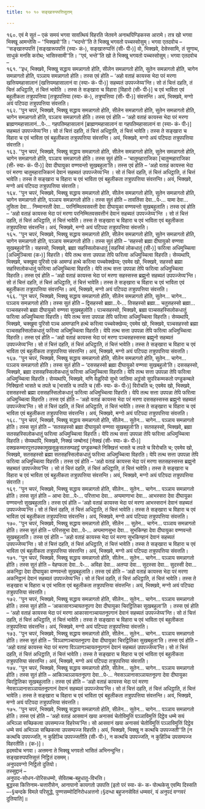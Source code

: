 ```yaml
---
title: १० १० सङ्खारुपपत्तिसुत्तम्

---
```


१६०. एवं मे सुतं – एकं समयं भगवा सावत्थियं विहरति जेतवने अनाथपिण्डिकस्स आरामे। तत्र खो भगवा भिक्खू आमन्तेसि – ‘‘भिक्खवो’’ति। ‘‘भदन्ते’’ति ते भिक्खू भगवतो पच्चस्सोसुम्। भगवा एतदवोच – ‘‘सङ्खारुपपत्तिं [सङ्खारूपपत्तिं (स्या॰ कं॰), सङ्खारुप्पत्तिं (सी॰ पी॰)] वो, भिक्खवे, देसेस्सामि, तं सुणाथ, साधुकं मनसि करोथ; भासिस्सामी’’ति। ‘‘एवं, भन्ते’’ति खो ते भिक्खू भगवतो पच्चस्सोसुम्। भगवा एतदवोच –  
१६१. ‘‘इध, भिक्खवे, भिक्खु सद्धाय समन्नागतो होति, सीलेन समन्नागतो होति, सुतेन समन्नागतो होति, चागेन समन्नागतो होति, पञ्ञाय समन्नागतो होति। तस्स एवं होति – ‘अहो वताहं कायस्स भेदा परं मरणा खत्तियमहासालानं [खत्तियमहासालानं वा (स्या॰ कं॰ पी॰)] सहब्यतं उपपज्जेय्य’न्ति। सो तं चित्तं दहति, तं चित्तं अधिट्ठाति, तं चित्तं भावेति । तस्स ते सङ्खारा च विहारा [विहारो (सी॰ पी॰)] च एवं भाविता एवं बहुलीकता तत्रुपपत्तिया [तत्रूपपत्तिया (स्या॰ कं॰), तत्रुप्पत्तिया (सी॰ पी॰)] संवत्तन्ति। अयं, भिक्खवे, मग्गो अयं पटिपदा तत्रुपपत्तिया संवत्तति।  
१६२. ‘‘पुन चपरं, भिक्खवे, भिक्खु सद्धाय समन्नागतो होति, सीलेन समन्नागतो होति, सुतेन समन्नागतो होति, चागेन समन्नागतो होति, पञ्ञाय समन्नागतो होति। तस्स एवं होति – ‘अहो वताहं कायस्स भेदा परं मरणा ब्राह्मणमहासालानं…पे॰… गहपतिमहासालानं [ब्राह्मणमहासालानं वा गहपतिमहासालानं वा (स्या॰ कं॰ पी॰)] सहब्यतं उपपज्जेय्य’न्ति। सो तं चित्तं दहति, तं चित्तं अधिट्ठाति, तं चित्तं भावेति। तस्स ते सङ्खारा च विहारा च एवं भाविता एवं बहुलीकता तत्रुपपत्तिया संवत्तन्ति। अयं, भिक्खवे, मग्गो अयं पटिपदा तत्रुपपत्तिया संवत्तति।  
१६३. ‘‘पुन चपरं, भिक्खवे, भिक्खु सद्धाय समन्नागतो होति, सीलेन समन्नागतो होति, सुतेन समन्नागतो होति, चागेन समन्नागतो होति, पञ्ञाय समन्नागतो होति। तस्स सुतं होति – ‘चातुमहाराजिका [चातुम्महाराजिका (सी॰ स्या॰ कं॰ पी॰)] देवा दीघायुका वण्णवन्तो सुखबहुला’ति। तस्स एवं होति – ‘अहो वताहं कायस्स भेदा परं मरणा चातुमहाराजिकानं देवानं सहब्यतं उपपज्जेय्य’न्ति । सो तं चित्तं दहति, तं चित्तं अधिट्ठाति, तं चित्तं भावेति। तस्स ते सङ्खारा च विहारा च एवं भाविता एवं बहुलीकता तत्रुपपत्तिया संवत्तन्ति। अयं, भिक्खवे, मग्गो अयं पटिपदा तत्रुपपत्तिया संवत्तति।  
१६४. ‘‘पुन चपरं, भिक्खवे, भिक्खु सद्धाय समन्नागतो होति, सीलेन समन्नागतो होति, सुतेन समन्नागतो होति, चागेन समन्नागतो होति, पञ्ञाय समन्नागतो होति। तस्स सुतं होति – तावतिंसा देवा…पे॰… यामा देवा… तुसिता देवा… निम्मानरती देवा… परनिम्मितवसवत्ती देवा दीघायुका वण्णवन्तो सुखबहुलाति। तस्स एवं होति – ‘अहो वताहं कायस्स भेदा परं मरणा परनिम्मितवसवत्तीनं देवानं सहब्यतं उपपज्जेय्य’न्ति । सो तं चित्तं दहति, तं चित्तं अधिट्ठाति, तं चित्तं भावेति। तस्स ते सङ्खारा च विहारा च एवं भाविता एवं बहुलीकता तत्रुपपत्तिया संवत्तन्ति। अयं, भिक्खवे, मग्गो अयं पटिपदा तत्रुपपत्तिया संवत्तति।  
१६५. ‘‘पुन चपरं, भिक्खवे, भिक्खु सद्धाय समन्नागतो होति, सीलेन समन्नागतो होति, सुतेन समन्नागतो होति, चागेन समन्नागतो होति, पञ्ञाय समन्नागतो होति। तस्स सुतं होति – ‘सहस्सो ब्रह्मा दीघायुको वण्णवा सुखबहुलो’ति। सहस्सो, भिक्खवे, ब्रह्मा सहस्सिलोकधातुं [सहस्सिं लोकधातुं (सी॰)] फरित्वा अधिमुच्चित्वा [अधिमुञ्चित्वा (क॰)] विहरति। येपि तत्थ सत्ता उपपन्ना तेपि फरित्वा अधिमुच्चित्वा विहरति। सेय्यथापि, भिक्खवे, चक्खुमा पुरिसो एकं आमण्डं हत्थे करित्वा पच्चवेक्खेय्य; एवमेव खो, भिक्खवे, सहस्सो ब्रह्मा सहस्सिलोकधातुं फरित्वा अधिमुच्चित्वा विहरति। येपि तत्थ सत्ता उपपन्ना तेपि फरित्वा अधिमुच्चित्वा विहरति। तस्स एवं होति – ‘अहो वताहं कायस्स भेदा परं मरणा सहस्सस्स ब्रह्मुनो सहब्यतं उपपज्जेय्य’न्ति। सो तं चित्तं दहति, तं चित्तं अधिट्ठाति, तं चित्तं भावेति। तस्स ते सङ्खारा च विहारा च एवं भाविता एवं बहुलीकता तत्रुपपत्तिया संवत्तन्ति। अयं, भिक्खवे, मग्गो अयं पटिपदा तत्रुपपत्तिया संवत्तति।  
१६६. ‘‘पुन चपरं, भिक्खवे, भिक्खु सद्धाय समन्नागतो होति, सीलेन समन्नागतो होति, सुतेन… चागेन… पञ्ञाय समन्नागतो होति। तस्स सुतं होति – द्विसहस्सो ब्रह्मा…पे॰… तिसहस्सो ब्रह्मा… चतुसहस्सो ब्रह्मा… पञ्चसहस्सो ब्रह्मा दीघायुको वण्णवा सुखबहुलोति। पञ्चसहस्सो, भिक्खवे, ब्रह्मा पञ्चसहस्सिलोकधातुं फरित्वा अधिमुच्चित्वा विहरति। येपि तत्थ सत्ता उपपन्ना तेपि फरित्वा अधिमुच्चित्वा विहरति। सेय्यथापि, भिक्खवे, चक्खुमा पुरिसो पञ्च आमण्डानि हत्थे करित्वा पच्चवेक्खेय्य; एवमेव खो, भिक्खवे, पञ्चसहस्सो ब्रह्मा पञ्चसहस्सिलोकधातुं फरित्वा अधिमुच्चित्वा विहरति। येपि तत्थ सत्ता उपपन्ना तेपि फरित्वा अधिमुच्चित्वा विहरति। तस्स एवं होति – ‘अहो वताहं कायस्स भेदा परं मरणा पञ्चसहस्सस्स ब्रह्मुनो सहब्यतं उपपज्जेय्य’न्ति। सो तं चित्तं दहति, तं चित्तं अधिट्ठाति, तं चित्तं भावेति। तस्स ते सङ्खारा च विहारा च एवं भाविता एवं बहुलीकता तत्रुपपत्तिया संवत्तन्ति। अयं, भिक्खवे, मग्गो अयं पटिपदा तत्रुपपत्तिया संवत्तति।  
१६७. ‘‘पुन चपरं, भिक्खवे, भिक्खु सद्धाय समन्नागतो होति, सीलेन समन्नागतो होति, सुतेन… चागेन… पञ्ञाय समन्नागतो होति। तस्स सुतं होति – ‘दससहस्सो ब्रह्मा दीघायुको वण्णवा सुखबहुलो’ति। दससहस्सो, भिक्खवे, ब्रह्मा दससहस्सिलोकधातुं फरित्वा अधिमुच्चित्वा विहरति। येपि तत्थ सत्ता उपपन्ना तेपि फरित्वा अधिमुच्चित्वा विहरति। सेय्यथापि, भिक्खवे, मणि वेळुरियो सुभो जातिमा अट्ठंसो सुपरिकम्मकतो पण्डुकम्बले निक्खित्तो भासते च तपते च [भासति च तपति च (सी॰ स्या॰ कं॰ पी॰)] विरोचति च; एवमेव खो, भिक्खवे, दससहस्सो ब्रह्मा दससहस्सिलोकधातुं फरित्वा अधिमुच्चित्वा विहरति। येपि तत्थ सत्ता उपपन्ना तेपि फरित्वा अधिमुच्चित्वा विहरति। तस्स एवं होति – ‘अहो वताहं कायस्स भेदा परं मरणा दससहस्सस्स ब्रह्मुनो सहब्यतं उपपज्जेय्य’न्ति। सो तं चित्तं दहति, तं चित्तं अधिट्ठाति, तं चित्तं भावेति। तस्स ते सङ्खारा च विहारा च एवं भाविता एवं बहुलीकता तत्रुपपत्तिया संवत्तन्ति। अयं, भिक्खवे, मग्गो अयं पटिपदा तत्रुपपत्तिया संवत्तति।  
१६८. ‘‘पुन चपरं, भिक्खवे, भिक्खु सद्धाय समन्नागतो होति, सीलेन… सुतेन… चागेन… पञ्ञाय समन्नागतो होति। तस्स सुतं होति – ‘सतसहस्सो ब्रह्मा दीघायुको वण्णवा सुखबहुलो’ति। सतसहस्सो, भिक्खवे, ब्रह्मा सतसहस्सिलोकधातुं फरित्वा अधिमुच्चित्वा विहरति। येपि तत्थ सत्ता उपपन्ना तेपि फरित्वा अधिमुच्चित्वा विहरति। सेय्यथापि, भिक्खवे, निक्खं जम्बोनदं [नेक्खं (सी॰ स्या॰ कं॰ पी॰)] दक्खकम्मारपुत्तउक्कामुखसुकुसलसम्पहट्ठं पण्डुकम्बले निक्खित्तं भासते च तपते च विरोचति च; एवमेव खो, भिक्खवे, सतसहस्सो ब्रह्मा सतसहस्सिलोकधातुं फरित्वा अधिमुच्चित्वा विहरति। येपि तत्थ सत्ता उपपन्ना तेपि फरित्वा अधिमुच्चित्वा विहरति। तस्स एवं होति – ‘अहो वताहं कायस्स भेदा परं मरणा सतसहस्सस्स ब्रह्मुनो सहब्यतं उपपज्जेय्य’न्ति । सो तं चित्तं दहति, तं चित्तं अधिट्ठाति, तं चित्तं भावेति। तस्स ते सङ्खारा च विहारा च एवं भाविता एवं बहुलीकता तत्रुपपत्तिया संवत्तन्ति। अयं, भिक्खवे, मग्गो अयं पटिपदा तत्रुपपत्तिया संवत्तति।  
१६९. ‘‘पुन चपरं, भिक्खवे, भिक्खु सद्धाय समन्नागतो होति, सीलेन… सुतेन… चागेन… पञ्ञाय समन्नागतो होति। तस्स सुतं होति – आभा देवा…पे॰… परित्ताभा देवा… अप्पमाणाभा देवा… आभस्सरा देवा दीघायुका वण्णवन्तो सुखबहुलाति। तस्स एवं होति – ‘अहो वताहं कायस्स भेदा परं मरणा आभस्सरानं देवानं सहब्यतं उपपज्जेय्य’न्ति। सो तं चित्तं दहति, तं चित्तं अधिट्ठाति, तं चित्तं भावेति। तस्स ते सङ्खारा च विहारा च एवं भाविता एवं बहुलीकता तत्रुपपत्तिया संवत्तन्ति। अयं, भिक्खवे, मग्गो अयं पटिपदा तत्रुपपत्तिया संवत्तति।  
१७०. ‘‘पुन चपरं, भिक्खवे, भिक्खु सद्धाय समन्नागतो होति, सीलेन … सुतेन… चागेन… पञ्ञाय समन्नागतो होति। तस्स सुतं होति – परित्तसुभा देवा…पे॰… अप्पमाणसुभा देवा… सुभकिण्हा देवा दीघायुका वण्णवन्तो सुखबहुलाति। तस्स एवं होति – ‘अहो वताहं कायस्स भेदा परं मरणा सुभकिण्हानं देवानं सहब्यतं उपपज्जेय्य’न्ति। सो तं चित्तं दहति, तं चित्तं अधिट्ठाति, तं चित्तं भावेति। तस्स ते सङ्खारा च विहारा च एवं भाविता एवं बहुलीकता तत्रुपपत्तिया संवत्तन्ति। अयं, भिक्खवे, मग्गो अयं पटिपदा तत्रुपपत्तिया संवत्तति।  
१७१. ‘‘पुन चपरं, भिक्खवे, भिक्खु सद्धाय समन्नागतो होति, सीलेन… सुतेन… चागेन… पञ्ञाय समन्नागतो होति। तस्स सुतं होति – वेहप्फला देवा…पे॰… अविहा देवा… अतप्पा देवा… सुदस्सा देवा… सुदस्सी देवा… अकनिट्ठा देवा दीघायुका वण्णवन्तो सुखबहुलाति। तस्स एवं होति – ‘अहो वताहं कायस्स भेदा परं मरणा अकनिट्ठानं देवानं सहब्यतं उपपज्जेय्य’न्ति। सो तं चित्तं दहति, तं चित्तं अधिट्ठाति, तं चित्तं भावेति। तस्स ते सङ्खारा च विहारा च एवं भाविता एवं बहुलीकता तत्रुपपत्तिया संवत्तन्ति। अयं, भिक्खवे, मग्गो अयं पटिपदा तत्रुपपत्तिया संवत्तति।  
१७२. ‘‘पुन चपरं, भिक्खवे, भिक्खु सद्धाय समन्नागतो होति, सीलेन… सुतेन… चागेन… पञ्ञाय समन्नागतो होति। तस्स सुतं होति – ‘आकासानञ्चायतनूपगा देवा दीघायुका चिरट्ठितिका सुखबहुला’ति । तस्स एवं होति – ‘अहो वताहं कायस्स भेदा परं मरणा आकासानञ्चायतनूपगानं देवानं सहब्यतं उपपज्जेय्य’न्ति। सो तं चित्तं दहति, तं चित्तं अधिट्ठाति, तं चित्तं भावेति। तस्स ते सङ्खारा च विहारा च एवं भाविता एवं बहुलीकता तत्रुपपत्तिया संवत्तन्ति। अयं, भिक्खवे, मग्गो अयं पटिपदा तत्रुपपत्तिया संवत्तति।  
१७३. ‘‘पुन चपरं, भिक्खवे, भिक्खु सद्धाय समन्नागतो होति, सीलेन… सुतेन… चागेन… पञ्ञाय समन्नागतो होति। तस्स सुतं होति – ‘विञ्ञाणञ्चायतनूपगा देवा दीघायुका चिरट्ठितिका सुखबहुला’ति। तस्स एवं होति – ‘अहो वताहं कायस्स भेदा परं मरणा विञ्ञाणञ्चायतनूपगानं देवानं सहब्यतं उपपज्जेय्य’न्ति। सो तं चित्तं दहति, तं चित्तं अधिट्ठाति, तं चित्तं भावेति। तस्स ते सङ्खारा च विहारा च एवं भाविता एवं बहुलीकता तत्रुपपत्तिया संवत्तन्ति। अयं, भिक्खवे, मग्गो अयं पटिपदा तत्रुपपत्तिया संवत्तति।  
१७४. ‘‘पुन चपरं, भिक्खवे, भिक्खु सद्धाय समन्नागतो होति, सीलेन… सुतेन… चागेन… पञ्ञाय समन्नागतो होति। तस्स सुतं होति – आकिञ्चञ्ञायतनूपगा देवा…पे॰… नेवसञ्ञानासञ्ञायतनूपगा देवा दीघायुका चिरट्ठितिका सुखबहुलाति। तस्स एवं होति – ‘अहो वताहं कायस्स भेदा परं मरणा नेवसञ्ञानासञ्ञायतनूपगानं देवानं सहब्यतं उपपज्जेय्य’न्ति। सो तं चित्तं दहति, तं चित्तं अधिट्ठाति, तं चित्तं भावेति। तस्स ते सङ्खारा च विहारा च एवं भाविता एवं बहुलीकता तत्रुपपत्तिया संवत्तन्ति। अयं, भिक्खवे, मग्गो अयं पटिपदा तत्रुपपत्तिया संवत्तति।  
१७५. ‘‘पुन चपरं, भिक्खवे, भिक्खु सद्धाय समन्नागतो होति, सीलेन… सुतेन… चागेन… पञ्ञाय समन्नागतो होति। तस्स एवं होति – ‘अहो वताहं आसवानं खया अनासवं चेतोविमुत्तिं पञ्ञाविमुत्तिं दिट्ठेव धम्मे सयं अभिञ्ञा सच्छिकत्वा उपसम्पज्ज विहरेय्य’न्ति। सो आसवानं खया अनासवं चेतोविमुत्तिं पञ्ञाविमुत्तिं दिट्ठेव धम्मे सयं अभिञ्ञा सच्छिकत्वा उपसम्पज्ज विहरति। अयं, भिक्खवे, भिक्खु न कत्थचि उपपज्जती’’ति [न कत्थचि उपपज्जति, न कुहिञ्चि उपपज्जतीति (सी॰ पी॰), न कत्थचि उपपज्जति, न कुहिञ्चि उपसम्पज्ज विहरतीति। (क॰)]।  
इदमवोच भगवा। अत्तमना ते भिक्खू भगवतो भासितं अभिनन्दुन्ति।  
सङ्खारुपपत्तिसुत्तं निट्ठितं दसमम्।  
अनुपदवग्गो निट्ठितो दुतियो।  
तस्सुद्दानं –  
अनुपाद-सोधन-पोरिसधम्मो, सेवितब्ब-बहुधातु-विभत्ति।  
बुद्धस्स कित्तिनाम-चत्तारीसेन, आनापानो कायगतो उपपत्ति [इतो परं स्या॰ कं॰ क॰ पोत्थकेसु एवम्पि दिस्सति –-§चन्दके विमले परिसुद्धे, पुण्णसम्मोदिनिरोधअत्तनो।§दन्धा बहुजनसेवितं धम्मवरं, यं अनुपदं वग्गवरं दुतियाति]॥  